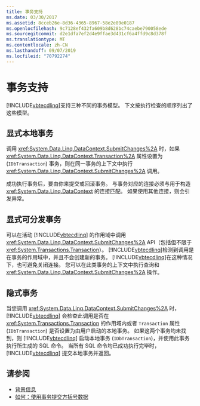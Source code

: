 ```yaml
---
title: 事务支持
ms.date: 03/30/2017
ms.assetid: 8cceb26e-8d36-4365-8967-58e2e89e0187
ms.openlocfilehash: 9c7128ef432fa609b8d628bc74caebe790058ede
ms.sourcegitcommit: d2e1dfa7ef2d4e9ffae3d431cf6a4ffd9c8d378f
ms.translationtype: MT
ms.contentlocale: zh-CN
ms.lasthandoff: 09/07/2019
ms.locfileid: "70792274"
---
```

# <a name="transaction-support"></a>事务支持
[!INCLUDE[vbtecdlinq](../../../../../../includes/vbtecdlinq-md.md)]支持三种不同的事务模型。 下文按执行检查的顺序列出了这些模型。  
  
## <a name="explicit-local-transaction"></a>显式本地事务  
 调用 <xref:System.Data.Linq.DataContext.SubmitChanges%2A> 时，如果 <xref:System.Data.Linq.DataContext.Transaction%2A> 属性设置为 (`IDbTransaction`) 事务，则在同一事务的上下文中执行 <xref:System.Data.Linq.DataContext.SubmitChanges%2A> 调用。  
  
 成功执行事务后，要由你来提交或回滚事务。 与事务对应的连接必须与用于构造 <xref:System.Data.Linq.DataContext> 的连接匹配。 如果使用其他连接，则会引发异常。  
  
## <a name="explicit-distributable-transaction"></a>显式可分发事务  
 可以在活动 [!INCLUDE[vbtecdlinq](../../../../../../includes/vbtecdlinq-md.md)] 的作用域中调用 <xref:System.Data.Linq.DataContext.SubmitChanges%2A> API（包括但不限于 <xref:System.Transactions.Transaction>）。 [!INCLUDE[vbtecdlinq](../../../../../../includes/vbtecdlinq-md.md)]检测到调用是在事务的作用域中，并且不会创建新的事务。 [!INCLUDE[vbtecdlinq](../../../../../../includes/vbtecdlinq-md.md)]在这种情况下，也可避免关闭连接。 您可以在此类事务的上下文中执行查询和 <xref:System.Data.Linq.DataContext.SubmitChanges%2A> 操作。  
  
## <a name="implicit-transaction"></a>隐式事务  
 当您调用 <xref:System.Data.Linq.DataContext.SubmitChanges%2A> 时，[!INCLUDE[vbtecdlinq](../../../../../../includes/vbtecdlinq-md.md)] 会检查此调用是否在 <xref:System.Transactions.Transaction> 的作用域内或者 `Transaction` 属性 (`IDbTransaction`) 是否设置为由用户启动的本地事务。 如果这两个事务均未找到，则 [!INCLUDE[vbtecdlinq](../../../../../../includes/vbtecdlinq-md.md)] 启动本地事务 (`IDbTransaction`)，并使用此事务执行所生成的 SQL 命令。 当所有 SQL 命令均已成功执行完毕时，[!INCLUDE[vbtecdlinq](../../../../../../includes/vbtecdlinq-md.md)] 提交本地事务并返回。  
  
## <a name="see-also"></a>请参阅

- [背景信息](background-information.md)
- [如何：使用事务提交方括号数据](how-to-bracket-data-submissions-by-using-transactions.md)
